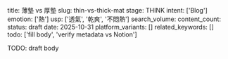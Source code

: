 title: 薄墊 vs 厚墊
slug: thin-vs-thick-mat
stage: THINK
intent: ['Blog']
emotion: ['熱']
usp: ['透氣', '乾爽', '不悶熱']
search_volume: 
content_count: 
status: draft
date: 2025-10-31
platform_variants: []
related_keywords: []
todo: ['fill body', 'verify metadata vs Notion']

TODO: draft body
